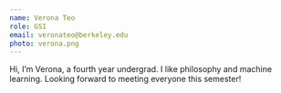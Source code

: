 ```yaml
---
name: Verona Teo
role: GSI
email: veronateo@berkeley.edu
photo: verona.png
---
```


Hi, I’m Verona, a fourth year undergrad. I like philosophy and machine learning. Looking forward to meeting everyone this semester!